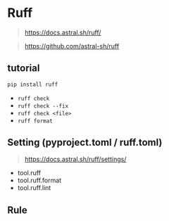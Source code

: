 # Ruff
> https://docs.astral.sh/ruff/

> https://github.com/astral-sh/ruff

## tutorial
```sh
pip install ruff
```
- `ruff check`
- `ruff check --fix`
- `ruff check <file>`
- `ruff format`


## Setting (pyproject.toml / ruff.toml)
> https://docs.astral.sh/ruff/settings/
- tool.ruff
- tool.ruff.format
- tool.ruff.lint

## Rule

